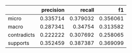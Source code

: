 |             |   precision |   recall |       f1 |
|:------------|------------:|---------:|---------:|
| micro       |    0.335714 | 0.379032 | 0.356061 |
| macro       |    0.287341 | 0.34754  | 0.313582 |
| contradicts |    0.222222 | 0.307692 | 0.258065 |
| supports    |    0.352459 | 0.387387 | 0.369099 |